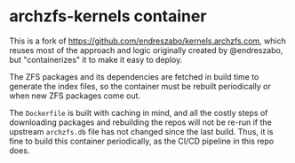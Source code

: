 # archzfs-kernels container

This is a fork of https://github.com/endreszabo/kernels.archzfs.com, which reuses most of the approach and logic originally created by @endreszabo, but "containerizes" it to make it easy to deploy.

The ZFS packages and its dependencies are fetched in build time to generate the index files, so the container must be rebuilt periodically or when new ZFS packages come out.

The `Dockerfile` is built with caching in mind, and all the costly steps of downloading packages and rebuilding the repos will not be re-run if the upstream `archzfs.db` file has not changed since the last build. Thus, it is fine to build this container periodically, as the CI/CD pipeline in this repo does.
